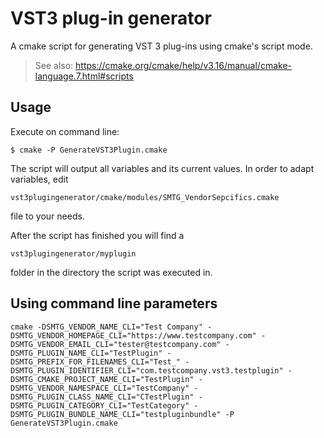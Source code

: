 # VST3 plug-in generator

A cmake script for generating VST 3 plug-ins using cmake's script mode.

> See also: <https://cmake.org/cmake/help/v3.16/manual/cmake-language.7.html#scripts>

## Usage

Execute on command line:

```console
$ cmake -P GenerateVST3Plugin.cmake
```

The script will output all variables and its current values. In order to adapt variables, edit

```console
vst3plugingenerator/cmake/modules/SMTG_VendorSepcifics.cmake
```

file to your needs.

After the script has finished you will find a

```console
vst3plugingenerator/myplugin
```

folder in the directory the script was executed in.

## Using command line parameters
```console
cmake -DSMTG_VENDOR_NAME_CLI="Test Company" -DSMTG_VENDOR_HOMEPAGE_CLI="https://www.testcompany.com" -DSMTG_VENDOR_EMAIL_CLI="tester@testcompany.com" -DSMTG_PLUGIN_NAME_CLI="TestPlugin" -DSMTG_PREFIX_FOR_FILENAMES_CLI="Test_" -DSMTG_PLUGIN_IDENTIFIER_CLI="com.testcompany.vst3.testplugin" -DSMTG_CMAKE_PROJECT_NAME_CLI="TestPlugin" -DSMTG_VENDOR_NAMESPACE_CLI="TestCompany" -DSMTG_PLUGIN_CLASS_NAME_CLI="CTestPlugin" -DSMTG_PLUGIN_CATEGORY_CLI="TestCategory" -DSMTG_PLUGIN_BUNDLE_NAME_CLI="testpluginbundle" -P GenerateVST3Plugin.cmake
```
